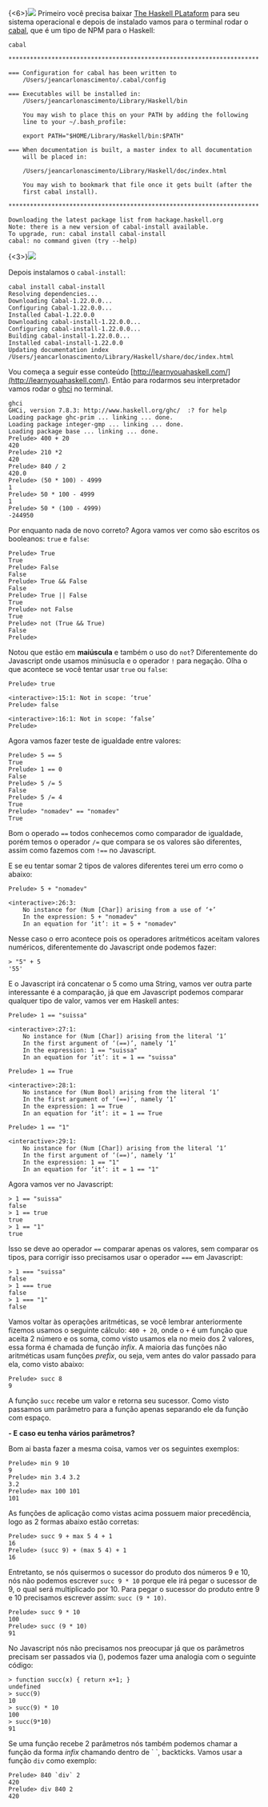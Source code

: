 {<6>}![](http://www.unixstickers.com/image/cache/data/stickers/haskell/Haskell.sh-600x600.png)
Primeiro você precisa baixar [The Haskell PLataform](https://www.haskell.org/platform/) para seu sistema operacional e depois de instalado vamos para o terminal rodar o [cabal](https://www.haskell.org/cabal/), que é um tipo de NPM para o Haskell:
 
```
cabal

**********************************************************************

=== Configuration for cabal has been written to
    /Users/jeancarlonascimento/.cabal/config

=== Executables will be installed in:
    /Users/jeancarlonascimento/Library/Haskell/bin

    You may wish to place this on your PATH by adding the following
    line to your ~/.bash_profile:

    export PATH="$HOME/Library/Haskell/bin:$PATH"

=== When documentation is built, a master index to all documentation
    will be placed in:

    /Users/jeancarlonascimento/Library/Haskell/doc/index.html

    You may wish to bookmark that file once it gets built (after the
    first cabal install).

**********************************************************************

Downloading the latest package list from hackage.haskell.org
Note: there is a new version of cabal-install available.
To upgrade, run: cabal install cabal-install
cabal: no command given (try --help)

```

{<3>}![](http://www.game-art-hq.com/wp-content/uploads/2013/01/Kabal-MK9-Render.png)

Depois instalamos o `cabal-install`:

```
cabal install cabal-install
Resolving dependencies...
Downloading Cabal-1.22.0.0...
Configuring Cabal-1.22.0.0...
Installed Cabal-1.22.0.0
Downloading cabal-install-1.22.0.0...
Configuring cabal-install-1.22.0.0...
Building cabal-install-1.22.0.0...
Installed cabal-install-1.22.0.0
Updating documentation index
/Users/jeancarlonascimento/Library/Haskell/share/doc/index.html

```

Vou começa a seguir esse conteúdo [http://learnyouahaskell.com/](http://learnyouahaskell.com/). Então para rodarmos seu interpretador vamos rodar o [ghci](https://downloads.haskell.org/~ghc/latest/docs/html/users_guide/ghci.html) no terminal.

```
ghci
GHCi, version 7.8.3: http://www.haskell.org/ghc/  :? for help
Loading package ghc-prim ... linking ... done.
Loading package integer-gmp ... linking ... done.
Loading package base ... linking ... done.
Prelude> 400 + 20
420
Prelude> 210 *2
420
Prelude> 840 / 2
420.0
Prelude> (50 * 100) - 4999
1
Prelude> 50 * 100 - 4999
1
Prelude> 50 * (100 - 4999)
-244950
```

Por enquanto nada de novo correto? Agora vamos ver como são escritos os booleanos: `true` e `false`:

```
Prelude> True 
True
Prelude> False
False
Prelude> True && False
False
Prelude> True || False
True
Prelude> not False
True
Prelude> not (True && True)
False
Prelude> 
```

Notou que estão em **maiúscula** e também o uso do `not`? Diferentemente do Javascript onde usamos minúsucla e o operador `!` para negação. Olha o que acontece se você tentar usar `true` ou `false`:

```
Prelude> true

<interactive>:15:1: Not in scope: ‘true’
Prelude> false

<interactive>:16:1: Not in scope: ‘false’
Prelude> 

```

Agora vamos fazer teste de igualdade entre valores:

```
Prelude> 5 == 5
True
Prelude> 1 == 0
False
Prelude> 5 /= 5
False
Prelude> 5 /= 4
True
Prelude> "nomadev" == "nomadev"
True
```

Bom o operado `==` todos conhecemos como comparador de igualdade, porém temos o operador `/=` que compara se os valores são diferentes, assim como fazemos com `!==` no Javascript.

E se eu tentar somar 2 tipos de valores diferentes terei um erro como o abaixo:

```
Prelude> 5 + "nomadev"

<interactive>:26:3:
    No instance for (Num [Char]) arising from a use of ‘+’
    In the expression: 5 + "nomadev"
    In an equation for ‘it’: it = 5 + "nomadev"
```

Nesse caso o erro acontece pois os operadores aritméticos aceitam valores numéricos, diferentemente do Javascript onde podemos fazer:

```
> "5" + 5
'55'
```

E o Javascript irá concatenar o 5 como uma String, vamos ver outra parte interessante é a comparação, já que em Javascript podemos comparar qualquer tipo de valor, vamos ver em Haskell antes:

```
Prelude> 1 == "suissa"

<interactive>:27:1:
    No instance for (Num [Char]) arising from the literal ‘1’
    In the first argument of ‘(==)’, namely ‘1’
    In the expression: 1 == "suissa"
    In an equation for ‘it’: it = 1 == "suissa"

Prelude> 1 == True

<interactive>:28:1:
    No instance for (Num Bool) arising from the literal ‘1’
    In the first argument of ‘(==)’, namely ‘1’
    In the expression: 1 == True
    In an equation for ‘it’: it = 1 == True

Prelude> 1 == "1"

<interactive>:29:1:
    No instance for (Num [Char]) arising from the literal ‘1’
    In the first argument of ‘(==)’, namely ‘1’
    In the expression: 1 == "1"
    In an equation for ‘it’: it = 1 == "1"

```

Agora vamos ver no Javascript:

```
> 1 == "suissa"
false
> 1 == true
true
> 1 == "1"
true
```

Isso se deve ao operador `==` comparar apenas os valores, sem comparar os tipos, para corrigir isso precisamos usar o operador `===` em Javascript:

```
> 1 === "suissa"
false
> 1 === true
false
> 1 === "1"
false

```


Vamos voltar às operações aritméticas, se você lembrar anteriormente fizemos usamos o seguinte cálculo: `400 + 20`, onde o `+` é um função que aceita 2 número e os soma, como visto usamos ela no meio dos 2 valores, essa forma é chamada de função *infix*. A maioria das funções não aritméticas usam funções *prefix*, ou seja, vem antes do valor passado para ela, como visto abaixo:

```
Prelude> succ 8
9
```

A função `succ` recebe um valor e retorna seu sucessor. Como visto passamos um parâmetro para a função apenas separando ele da função com espaço. 

**- E caso eu tenha vários parâmetros?** 

Bom ai basta fazer a mesma coisa, vamos ver os seguintes exemplos:

```
Prelude> min 9 10
9
Prelude> min 3.4 3.2 
3.2
Prelude> max 100 101
101
```

As funções de aplicação como vistas acima possuem maior precedência, logo as 2 formas abaixo estão corretas:

```
Prelude> succ 9 + max 5 4 + 1
16
Prelude> (succ 9) + (max 5 4) + 1
16
```


Entretanto, se nós quisermos o sucessor do produto dos números 9 e 10, nós não podemos escrever `succ 9 * 10` porque ele irá pegar o sucessor de 9, o qual será multiplicado por 10. Para pegar o sucessor do produto entre 9 e 10 precisamos escrever assim: `succ (9 * 10)`.

```
Prelude> succ 9 * 10
100
Prelude> succ (9 * 10)
91
```

No Javascript nós não precisamos nos preocupar já que os parâmetros precisam ser passados via (), podemos fazer uma analogia com o seguinte código:

```
> function succ(x) { return x+1; }
undefined
> succ(9)
10
> succ(9) * 10
100
> succ(9*10)
91
```

Se uma função recebe 2 parâmetros nós também podemos chamar a função da forma *infix* chamando dentro de \` \`, backticks. Vamos usar a função `div` como exemplo:

```
Prelude> 840 `div` 2
420
Prelude> div 840 2
420
```









